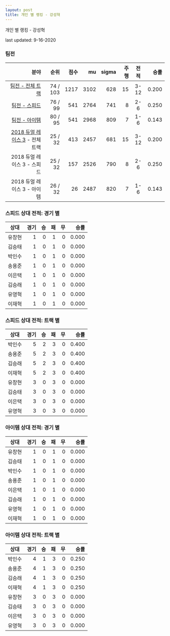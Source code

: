 ```yaml
---
layout: post
title: 개인 별 랭킹 - 강성혁
---
```



개인 별 랭킹 - 강성혁


last updated: 9-16-2020


### 팀전

| 분야 | 순위 | 점수 | mu | sigma | 주행 | 전적 | 승률 |
|---:|---:|---:|---:|---:|---:|:---:|---:|
| [팀전 - 전체 트랙](../team-full) | 74 / 103 | 1217 | 3102 | 628 | 15 | 3-12 | 0.200 |
| [팀전 - 스피드](../team-speed) | 76 / 99 | 541 | 2764 | 741 | 8 | 2-6 | 0.250 |
| [팀전 - 아이템](../team-item) | 80 / 95 | 541 | 2968 | 809 | 7 | 1-6 | 0.143 |
| [2018 듀얼 레이스 3](../teams-t2018_1) - 전체 트랙 | 25 / 32 | 413 | 2457 | 681 | 15 | 3-12 | 0.200 |
| 2018 듀얼 레이스 3 - 스피드 | 25 / 32 | 157 | 2526 | 790 | 8 | 2-6 | 0.250 |
| 2018 듀얼 레이스 3 - 아이템 | 26 / 32 | 26 | 2487 | 820 | 7 | 1-6 | 0.143 |

### 스피드 상대 전적: 경기 별

| 상대 | 경기 | 승 | 패 | 무 | 승률 |
|:---:|---:|---:|---:|---:|---:|
| 유창현 | 1 | 0 | 1 | 0 | 0.000 |
| 김승태 | 1 | 0 | 1 | 0 | 0.000 |
| 박인수 | 1 | 0 | 1 | 0 | 0.000 |
| 송용준 | 1 | 0 | 1 | 0 | 0.000 |
| 이은택 | 1 | 0 | 1 | 0 | 0.000 |
| 김승래 | 1 | 0 | 1 | 0 | 0.000 |
| 유영혁 | 1 | 0 | 1 | 0 | 0.000 |
| 이재혁 | 1 | 0 | 1 | 0 | 0.000 |

### 스피드 상대 전적: 트랙 별

| 상대 | 경기 | 승 | 패 | 무 | 승률 |
|:---:|---:|---:|---:|---:|---:|
| 박인수 | 5 | 2 | 3 | 0 | 0.400 |
| 송용준 | 5 | 2 | 3 | 0 | 0.400 |
| 김승래 | 5 | 2 | 3 | 0 | 0.400 |
| 이재혁 | 5 | 2 | 3 | 0 | 0.400 |
| 유창현 | 3 | 0 | 3 | 0 | 0.000 |
| 김승태 | 3 | 0 | 3 | 0 | 0.000 |
| 이은택 | 3 | 0 | 3 | 0 | 0.000 |
| 유영혁 | 3 | 0 | 3 | 0 | 0.000 |

### 아이템 상대 전적: 경기 별

| 상대 | 경기 | 승 | 패 | 무 | 승률 |
|:---:|---:|---:|---:|---:|---:|
| 유창현 | 1 | 0 | 1 | 0 | 0.000 |
| 김승태 | 1 | 0 | 1 | 0 | 0.000 |
| 박인수 | 1 | 0 | 1 | 0 | 0.000 |
| 송용준 | 1 | 0 | 1 | 0 | 0.000 |
| 이은택 | 1 | 0 | 1 | 0 | 0.000 |
| 김승래 | 1 | 0 | 1 | 0 | 0.000 |
| 유영혁 | 1 | 0 | 1 | 0 | 0.000 |
| 이재혁 | 1 | 0 | 1 | 0 | 0.000 |

### 아이템 상대 전적: 트랙 별

| 상대 | 경기 | 승 | 패 | 무 | 승률 |
|:---:|---:|---:|---:|---:|---:|
| 박인수 | 4 | 1 | 3 | 0 | 0.250 |
| 송용준 | 4 | 1 | 3 | 0 | 0.250 |
| 김승래 | 4 | 1 | 3 | 0 | 0.250 |
| 이재혁 | 4 | 1 | 3 | 0 | 0.250 |
| 유창현 | 3 | 0 | 3 | 0 | 0.000 |
| 김승태 | 3 | 0 | 3 | 0 | 0.000 |
| 이은택 | 3 | 0 | 3 | 0 | 0.000 |
| 유영혁 | 3 | 0 | 3 | 0 | 0.000 |

